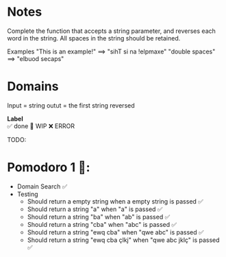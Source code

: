 # Notes

Complete the function that accepts a string parameter, and reverses each word in the string. All spaces in the string should be retained.

Examples
"This is an example!" ==> "sihT si na !elpmaxe"
"double  spaces"      ==> "elbuod  secaps"

# Domains

Input = string
outut = the first string reversed


**Label**  
✅ done 🚧 WIP ❌ ERROR

TODO:

# Pomodoro 1 🍅:

- Domain Search ✅
- Testing
    - Should return a empty string when a empty string is passed ✅
    - Should return a string "a" when "a" is passed ✅
    - Should return a string "ba" when "ab" is passed ✅
    - Should return a string "cba" when "abc" is passed ✅
    - Should return a string "ewq cba" when "qwe abc" is passed ✅
    - Should return a string "ewq cba çlkj" when "qwe abc jklç" is passed ✅